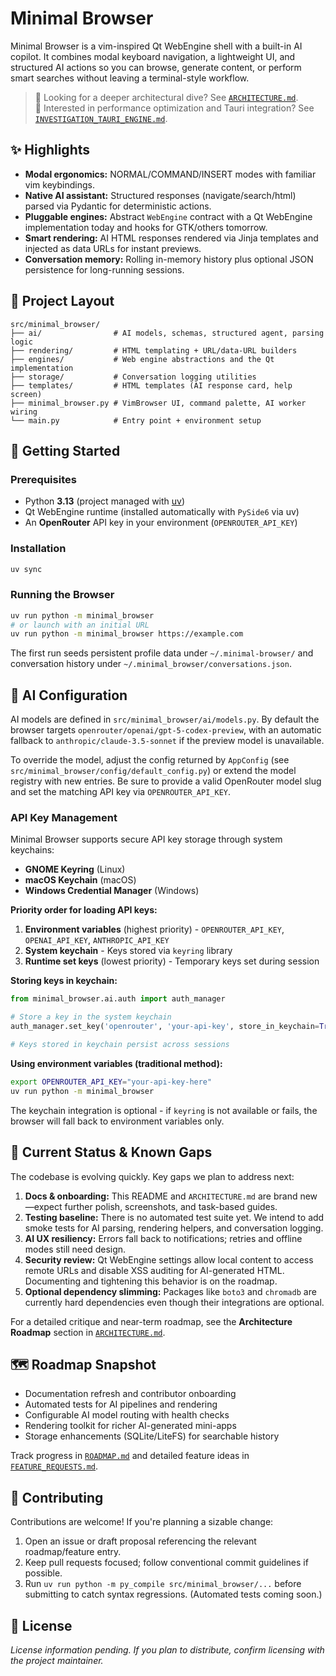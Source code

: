 # Minimal Browser

Minimal Browser is a vim-inspired Qt WebEngine shell with a built-in AI copilot. It combines modal keyboard navigation, a lightweight UI, and structured AI actions so you can browse, generate content, or perform smart searches without leaving a terminal-style workflow.

> 📄 Looking for a deeper architectural dive? See [`ARCHITECTURE.md`](ARCHITECTURE.md).  
> 🔬 Interested in performance optimization and Tauri integration? See [`INVESTIGATION_TAURI_ENGINE.md`](INVESTIGATION_TAURI_ENGINE.md).

## ✨ Highlights

- **Modal ergonomics:** NORMAL/COMMAND/INSERT modes with familiar vim keybindings.
- **Native AI assistant:** Structured responses (navigate/search/html) parsed via Pydantic for deterministic actions.
- **Pluggable engines:** Abstract `WebEngine` contract with a Qt WebEngine implementation today and hooks for GTK/others tomorrow.
- **Smart rendering:** AI HTML responses rendered via Jinja templates and injected as data URLs for instant previews.
- **Conversation memory:** Rolling in-memory history plus optional JSON persistence for long-running sessions.

## 🧱 Project Layout

```text
src/minimal_browser/
├── ai/                # AI models, schemas, structured agent, parsing logic
├── rendering/         # HTML templating + URL/data-URL builders
├── engines/           # Web engine abstractions and the Qt implementation
├── storage/           # Conversation logging utilities
├── templates/         # HTML templates (AI response card, help screen)
├── minimal_browser.py # VimBrowser UI, command palette, AI worker wiring
└── main.py            # Entry point + environment setup
```

## 🚀 Getting Started

### Prerequisites

- Python **3.13** (project managed with [uv](https://docs.astral.sh/uv/))
- Qt WebEngine runtime (installed automatically with `PySide6` via uv)
- An **OpenRouter** API key in your environment (`OPENROUTER_API_KEY`)

### Installation

```bash
uv sync
```

### Running the Browser

```bash
uv run python -m minimal_browser
# or launch with an initial URL
uv run python -m minimal_browser https://example.com
```

The first run seeds persistent profile data under `~/.minimal-browser/` and conversation history under `~/.minimal_browser/conversations.json`.

## 🤖 AI Configuration

AI models are defined in `src/minimal_browser/ai/models.py`. By default the browser targets `openrouter/openai/gpt-5-codex-preview`, with an automatic fallback to `anthropic/claude-3.5-sonnet` if the preview model is unavailable.

To override the model, adjust the config returned by `AppConfig` (see `src/minimal_browser/config/default_config.py`) or extend the model registry with new entries. Be sure to provide a valid OpenRouter model slug and set the matching API key via `OPENROUTER_API_KEY`.

### API Key Management

Minimal Browser supports secure API key storage through system keychains:

- **GNOME Keyring** (Linux)
- **macOS Keychain** (macOS)
- **Windows Credential Manager** (Windows)

**Priority order for loading API keys:**

1. **Environment variables** (highest priority) - `OPENROUTER_API_KEY`, `OPENAI_API_KEY`, `ANTHROPIC_API_KEY`
2. **System keychain** - Keys stored via `keyring` library
3. **Runtime set keys** (lowest priority) - Temporary keys set during session

**Storing keys in keychain:**

```python
from minimal_browser.ai.auth import auth_manager

# Store a key in the system keychain
auth_manager.set_key('openrouter', 'your-api-key', store_in_keychain=True)

# Keys stored in keychain persist across sessions
```

**Using environment variables (traditional method):**

```bash
export OPENROUTER_API_KEY="your-api-key-here"
uv run python -m minimal_browser
```

The keychain integration is optional - if `keyring` is not available or fails, the browser will fall back to environment variables only.

## 🧭 Current Status & Known Gaps

The codebase is evolving quickly. Key gaps we plan to address next:

1. **Docs & onboarding:** This README and `ARCHITECTURE.md` are brand new—expect further polish, screenshots, and task-based guides.
2. **Testing baseline:** There is no automated test suite yet. We intend to add smoke tests for AI parsing, rendering helpers, and conversation logging.
3. **AI UX resiliency:** Errors fall back to notifications; retries and offline modes still need design.
4. **Security review:** Qt WebEngine settings allow local content to access remote URLs and disable XSS auditing for AI-generated HTML. Documenting and tightening this behavior is on the roadmap.
5. **Optional dependency slimming:** Packages like `boto3` and `chromadb` are currently hard dependencies even though their integrations are optional.

For a detailed critique and near-term roadmap, see the **Architecture Roadmap** section in [`ARCHITECTURE.md`](ARCHITECTURE.md).

## 🗺️ Roadmap Snapshot

- Documentation refresh and contributor onboarding
- Automated tests for AI pipelines and rendering
- Configurable AI model routing with health checks
- Rendering toolkit for richer AI-generated mini-apps
- Storage enhancements (SQLite/LiteFS) for searchable history

Track progress in [`ROADMAP.md`](ROADMAP.md) and detailed feature ideas in [`FEATURE_REQUESTS.md`](FEATURE_REQUESTS.md).

## 🤝 Contributing

Contributions are welcome! If you're planning a sizable change:

1. Open an issue or draft proposal referencing the relevant roadmap/feature entry.
2. Keep pull requests focused; follow conventional commit guidelines if possible.
3. Run `uv run python -m py_compile src/minimal_browser/...` before submitting to catch syntax regressions. (Automated tests coming soon.)

## 📄 License

_License information pending. If you plan to distribute, confirm licensing with the project maintainer._
